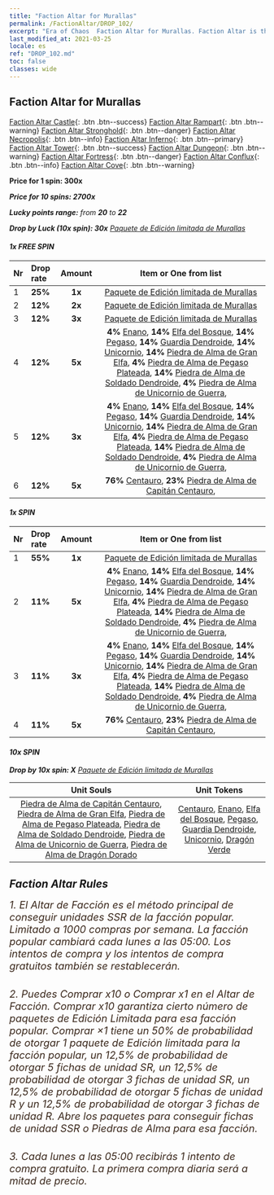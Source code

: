 ```yaml
---
title: "Faction Altar for Murallas"
permalink: /FactionAltar/DROP_102/
excerpt: "Era of Chaos  Faction Altar for Murallas. Faction Altar is the primary method for obtaining SSR units from the popular faction. Limited to 1,000 purchases each week. The popular faction changes at 05:00 every Monday. Purchase attempts and free purchase attempts will also reset then."
last_modified_at: 2021-03-25
locale: es
ref: "DROP_102.md"
toc: false
classes: wide
---
```


##  Faction Altar for **Murallas**

  [Faction Altar Castle](/es/FactionAltar/DROP_101/){: .btn .btn--success} [Faction Altar Rampart](/es/FactionAltar/DROP_102/){: .btn .btn--warning} [Faction Altar Stronghold](/es/FactionAltar/DROP_103/){: .btn .btn--danger} [Faction Altar Necropolis](/es/FactionAltar/DROP_104/){: .btn .btn--info} [Faction Altar Inferno](/es/FactionAltar/DROP_105/){: .btn .btn--primary} [Faction Altar Tower](/es/FactionAltar/DROP_106/){: .btn .btn--success} [Faction Altar Dungeon](/es/FactionAltar/DROP_107/){: .btn .btn--warning} [Faction Altar Fortress](/es/FactionAltar/DROP_108/){: .btn .btn--danger} [Faction Altar Conflux](/es/FactionAltar/DROP_109/){: .btn .btn--info} [Faction Altar Cove](/es/FactionAltar/DROP_112/){: .btn .btn--warning} 

  **Price for 1 spin: 300x** <i class="fas fa-gem"/>

  **Price for 10 spins: 2700x** <i class="fas fa-gem"/>

  **Lucky points range:** from **20** to **22**

  **Drop by Luck (10x spin): 30x** [Paquete de Edición limitada de Murallas](/es/Items/con_2101/)

####  1x FREE SPIN 

  |    Nr    |  Drop rate  |  Amount   |   Item or One from list  |
  |:---------|:------------|:---------:|:------------------------:|
  | 1 | **25%** | **1x** | [Paquete de Edición limitada de Murallas](/es/Items/con_2101/) |
  | 2 | **12%** | **2x** | [Paquete de Edición limitada de Murallas](/es/Items/con_2101/) |
  | 3 | **12%** | **3x** | [Paquete de Edición limitada de Murallas](/es/Items/con_2101/) |
  | 4 | **12%** | **5x** |  **4%** [Enano](/es/Items/unt_200/),  **14%** [Elfa del Bosque](/es/Items/unt_201/),  **14%** [Pegaso](/es/Items/unt_202/),  **14%** [Guardia Dendroide](/es/Items/unt_203/),  **14%** [Unicornio](/es/Items/unt_204/),  **14%** [Piedra de Alma de Gran Elfa](/es/Items/unt_291/),  **4%** [Piedra de Alma de Pegaso Plateada](/es/Items/unt_292/),  **14%** [Piedra de Alma de Soldado Dendroide](/es/Items/unt_293/),  **4%** [Piedra de Alma de Unicornio de Guerra](/es/Items/unt_294/),  |
  | 5 | **12%** | **3x** |  **4%** [Enano](/es/Items/unt_200/),  **14%** [Elfa del Bosque](/es/Items/unt_201/),  **14%** [Pegaso](/es/Items/unt_202/),  **14%** [Guardia Dendroide](/es/Items/unt_203/),  **14%** [Unicornio](/es/Items/unt_204/),  **14%** [Piedra de Alma de Gran Elfa](/es/Items/unt_291/),  **4%** [Piedra de Alma de Pegaso Plateada](/es/Items/unt_292/),  **14%** [Piedra de Alma de Soldado Dendroide](/es/Items/unt_293/),  **4%** [Piedra de Alma de Unicornio de Guerra](/es/Items/unt_294/),  |
  | 6 | **12%** | **5x** |  **76%** [Centauro](/es/Items/unt_199/),  **23%** [Piedra de Alma de Capitán Centauro](/es/Items/unt_290/),  |


####  1x SPIN 

  |    Nr    |  Drop rate  |  Amount   |   Item or One from list  |
  |:---------|:------------|:---------:|:------------------------:|
  | 1 | **55%** | **1x** | [Paquete de Edición limitada de Murallas](/es/Items/con_2101/) |
  | 2 | **11%** | **5x** |  **4%** [Enano](/es/Items/unt_200/),  **14%** [Elfa del Bosque](/es/Items/unt_201/),  **14%** [Pegaso](/es/Items/unt_202/),  **14%** [Guardia Dendroide](/es/Items/unt_203/),  **14%** [Unicornio](/es/Items/unt_204/),  **14%** [Piedra de Alma de Gran Elfa](/es/Items/unt_291/),  **4%** [Piedra de Alma de Pegaso Plateada](/es/Items/unt_292/),  **14%** [Piedra de Alma de Soldado Dendroide](/es/Items/unt_293/),  **4%** [Piedra de Alma de Unicornio de Guerra](/es/Items/unt_294/),  |
  | 3 | **11%** | **3x** |  **4%** [Enano](/es/Items/unt_200/),  **14%** [Elfa del Bosque](/es/Items/unt_201/),  **14%** [Pegaso](/es/Items/unt_202/),  **14%** [Guardia Dendroide](/es/Items/unt_203/),  **14%** [Unicornio](/es/Items/unt_204/),  **14%** [Piedra de Alma de Gran Elfa](/es/Items/unt_291/),  **4%** [Piedra de Alma de Pegaso Plateada](/es/Items/unt_292/),  **14%** [Piedra de Alma de Soldado Dendroide](/es/Items/unt_293/),  **4%** [Piedra de Alma de Unicornio de Guerra](/es/Items/unt_294/),  |
  | 4 | **11%** | **5x** |  **76%** [Centauro](/es/Items/unt_199/),  **23%** [Piedra de Alma de Capitán Centauro](/es/Items/unt_290/),  |


####  10x SPIN 

  **Drop by 10x spin: X** [Paquete de Edición limitada de Murallas](/es/Items/con_2101/)

  |    Unit Souls    |  Unit Tokens  |
  |:----------------:|:-------------:|
  | [Piedra de Alma de Capitán Centauro](/es/Items/unt_290/), [Piedra de Alma de Gran Elfa](/es/Items/unt_291/), [Piedra de Alma de Pegaso Plateada](/es/Items/unt_292/), [Piedra de Alma de Soldado Dendroide](/es/Items/unt_293/), [Piedra de Alma de Unicornio de Guerra](/es/Items/unt_294/), [Piedra de Alma de Dragón Dorado](/es/Items/unt_295/) | [Centauro](/es/Items/unt_199/), [Enano](/es/Items/unt_200/), [Elfa del Bosque](/es/Items/unt_201/), [Pegaso](/es/Items/unt_202/), [Guardia Dendroide](/es/Items/unt_203/), [Unicornio](/es/Items/unt_204/), [Dragón Verde](/es/Items/unt_205/) |



## Faction Altar Rules

  <span style="color: #3c2a1e;font-size:20px">1. El Altar de Facción es el método principal de conseguir unidades SSR de la facción popular. Limitado a 1000 compras por semana. La facción popular cambiará cada lunes a las 05:00. Los intentos de compra y los intentos de compra gratuitos también se restablecerán. </span><br/>

<br/>  <span style="color: #3c2a1e;font-size:20px">2. Puedes Comprar x10 o Comprar x1 en el Altar de Facción. Comprar x10 garantiza cierto número de paquetes de Edición Limitada para esa facción popular. Comprar ×1 tiene un 50% de probabilidad de otorgar 1 paquete de Edición limitada para la facción popular, un 12,5% de probabilidad de otorgar 5 fichas de unidad SR, un 12,5% de probabilidad de otorgar 3 fichas de unidad SR, un 12,5% de probabilidad de otorgar 5 fichas de unidad R y un 12,5% de probabilidad de otorgar 3 fichas de unidad R. Abre los paquetes para conseguir fichas de unidad SSR o Piedras de Alma para esa facción.</span>

<br/>  <span style="color: #3c2a1e;font-size:20px">3. Cada lunes a las 05:00 recibirás 1 intento de compra gratuito. La primera compra diaria será a mitad de precio.</span><br/>

<br/>